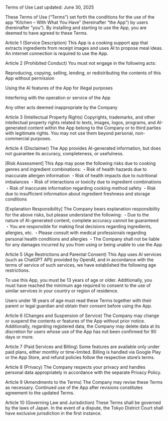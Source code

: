 Terms of Use
Last updated: June 30, 2025

These Terms of Use (“Terms”) set forth the conditions for the use of the app “Kitchen – With What You Have” (hereinafter “the App”) by users (hereinafter “you”). By installing and starting to use the App, you are deemed to have agreed to these Terms.

Article 1 (Service Description)
This App is a cooking support app that extracts ingredients from receipt images and uses AI to propose meal ideas. An internet connection is required to use the App.

Article 2 (Prohibited Conduct)
You must not engage in the following acts:

Reproducing, copying, selling, lending, or redistributing the contents of this App without permission

Using the AI features of the App for illegal purposes

Interfering with the operation or service of the App

Any other acts deemed inappropriate by the Company

Article 3 (Intellectual Property Rights)
Copyrights, trademarks, and other intellectual property rights related to texts, images, logos, programs, and AI-generated content within the App belong to the Company or to third parties with legitimate rights. You may not use them beyond personal, non-commercial purposes.

Article 4 (Disclaimer)
The App provides AI-generated information, but does not guarantee its accuracy, completeness, or usefulness.

[Risk Assessment]
This App may pose the following risks due to cooking genres and ingredient combinations:
・Risk of health hazards due to inaccurate allergen information
・Risk of health impacts due to nutritional imbalances
・Risk of interactions or toxicity due to ingredient combinations
・Risk of inaccurate information regarding cooking method safety
・Risk due to insufficient information about ingredient freshness and storage conditions

[Explanation Responsibility]
The Company bears explanation responsibility for the above risks, but please understand the following:
・Due to the nature of AI-generated content, complete accuracy cannot be guaranteed
・You are responsible for making final decisions regarding ingredients, allergies, etc.
・Please consult with medical professionals regarding personal health conditions and allergies
・The Company shall not be liable for any damages incurred by you from using or being unable to use the App

Article 5 (Age Restrictions and Parental Consent)
This App uses AI services (such as ChatGPT API) provided by OpenAI, and in accordance with the terms of service of such services, we have established the following age restrictions.

To use this App, you must be 13 years of age or older. Additionally, you must have reached the minimum age required to consent to the use of similar services in your country or region of residence.

Users under 18 years of age must read these Terms together with their parent or legal guardian and obtain their consent before using the App.

Article 6 (Changes and Suspension of Service)
The Company may change or suspend the contents or features of the App without prior notice.
Additionally, regarding registered data, the Company may delete data at its discretion for users whose use of the App has not been confirmed for 90 days or more.

Article 7 (Paid Services and Billing)
Some features are available only under paid plans, either monthly or time-limited.
Billing is handled via Google Play or the App Store, and refund policies follow the respective store’s terms.

Article 8 (Privacy)
The Company respects your privacy and handles personal data appropriately in accordance with the separate Privacy Policy.

Article 9 (Amendments to the Terms)
The Company may revise these Terms as necessary. Continued use of the App after revisions constitutes agreement to the updated Terms.

Article 10 (Governing Law and Jurisdiction)
These Terms shall be governed by the laws of Japan. In the event of a dispute, the Tokyo District Court shall have exclusive jurisdiction in the first instance.
